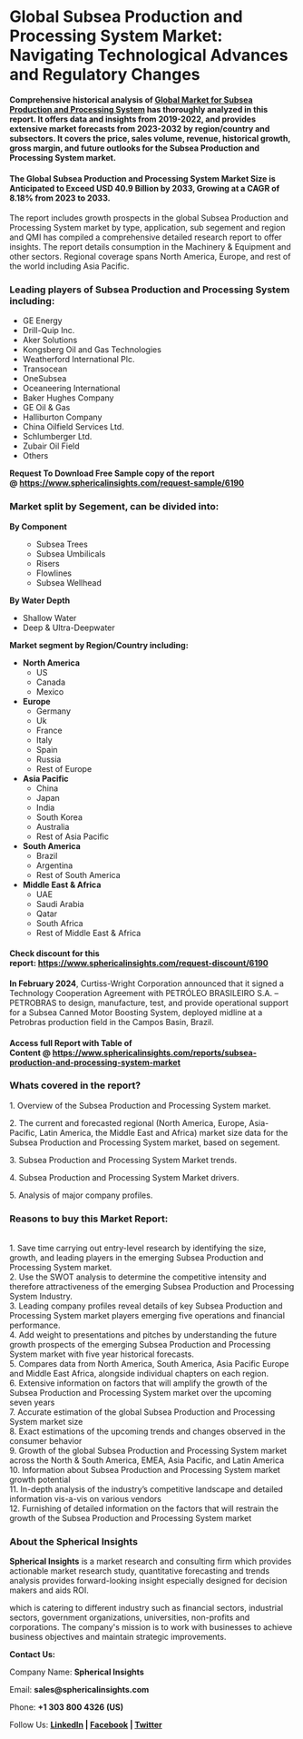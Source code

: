 <div class="content-title">
<h1>Global Subsea Production and Processing System Market: Navigating Technological Advances and Regulatory Changes</h1>
<p><strong>Comprehensive historical analysis of&nbsp;<a href="https://www.sphericalinsights.com/reports/subsea-production-and-processing-system-market" target="_blank" rel="noopener">Global Market for Subsea Production and Processing System</a>&nbsp;has thoroughly analyzed in this report. It offers data and insights from 2019-2022, and provides extensive market forecasts from 2023-2032 by region/country and subsectors. It covers the price, sales volume, revenue, historical growth, gross margin, and future outlooks for the Subsea Production and Processing System market.</strong></p>
<h4><strong>The Global Subsea Production and Processing System Market Size is Anticipated to Exceed USD 40.9 Billion by 2033, Growing at a CAGR of 8.18% from 2023 to 2033.</strong></h4>
<p>The report includes growth prospects in the global Subsea Production and Processing System market by type, application, sub segement and region and QMI has compiled a comprehensive detailed research report to offer insights. The report details consumption in the Machinery &amp; Equipment and other sectors. Regional coverage spans North America, Europe, and rest of the world including Asia Pacific.</p>
<h3><strong>Leading players of Subsea Production and Processing System including:</strong></h3>
<ul>
<li>GE Energy</li>
<li>Drill-Quip Inc.</li>
<li>Aker Solutions</li>
<li>Kongsberg Oil and Gas Technologies</li>
<li>Weatherford International Plc.</li>
<li>Transocean</li>
<li>OneSubsea</li>
<li>Oceaneering International</li>
<li>Baker Hughes Company</li>
<li>GE Oil &amp; Gas</li>
<li>Halliburton Company</li>
<li>China Oilfield Services Ltd.</li>
<li>Schlumberger Ltd.</li>
<li>Zubair Oil Field</li>
<li>Others</li>
</ul>
<p><strong>Request To Download Free Sample copy of the report @&nbsp;<a href="https://www.sphericalinsights.com/request-sample/6190" target="_blank" rel="noopener">https://www.sphericalinsights.com/request-sample/6190</a></strong></p>
<h3><strong>Market split by Segement, can be divided into:</strong></h3>
<p><strong>By Component</strong></p>
<ul>
<ul>
<li>Subsea Trees</li>
<li>Subsea Umbilicals</li>
<li>Risers</li>
<li>Flowlines</li>
<li>Subsea Wellhead</li>
</ul>
</ul>
<p><strong>By Water Depth</strong></p>
<ul>
<li>Shallow Water</li>
<li>Deep &amp; Ultra-Deepwater</li>
</ul>
<p><strong>Market segment by Region/Country including:</strong></p>
<ul>
<li><strong>North America</strong>
<ul>
<li>US</li>
<li>Canada</li>
<li>Mexico</li>
</ul>
</li>
<li><strong>Europe</strong>
<ul>
<li>Germany</li>
<li>Uk</li>
<li>France</li>
<li>Italy</li>
<li>Spain</li>
<li>Russia</li>
<li>Rest of Europe</li>
</ul>
</li>
<li><strong>Asia Pacific</strong>
<ul>
<li>China</li>
<li>Japan</li>
<li>India</li>
<li>South Korea</li>
<li>Australia</li>
<li>Rest of Asia Pacific</li>
</ul>
</li>
<li><strong>South America</strong>
<ul>
<li>Brazil</li>
<li>Argentina</li>
<li>Rest of South America</li>
</ul>
</li>
<li><strong>Middle East &amp; Africa</strong>
<ul>
<li>UAE</li>
<li>Saudi Arabia</li>
<li>Qatar</li>
<li>South Africa</li>
<li>Rest of Middle East &amp; Africa</li>
</ul>
</li>
</ul>
<h4>Check discount for this report:&nbsp;<a href="https://www.sphericalinsights.com/request-discount/6190" target="_blank" rel="noopener">https://www.sphericalinsights.com/request-discount/6190</a></h4>
<p><strong>In February 2024</strong>, Curtiss-Wright Corporation announced that it signed a Technology Cooperation Agreement with PETR&Oacute;LEO BRASILEIRO S.A. &ndash; PETROBRAS to design, manufacture, test, and provide operational support for a Subsea Canned Motor Boosting System, deployed midline at a Petrobras production field in the Campos Basin, Brazil.</p>
<h4>Access full Report with Table of Content&nbsp;@&nbsp;<a href="https://www.sphericalinsights.com/reports/subsea-production-and-processing-system-market" target="_blank" rel="noopener">https://www.sphericalinsights.com/reports/subsea-production-and-processing-system-market</a></h4>
<h3><strong>Whats covered in the report?</strong></h3>
<p>1. Overview of the Subsea Production and Processing System market.</p>
<p>2. The current and forecasted regional (North America, Europe, Asia-Pacific, Latin America, the Middle East and Africa) market size data for the Subsea Production and Processing System market, based on segement.</p>
<p>3. Subsea Production and Processing System Market trends.</p>
<p>4. Subsea Production and Processing System Market drivers.</p>
<p>5. Analysis of major company profiles.</p>
<h3><strong>Reasons to buy this Market Report:</strong></h3>
<p><br />1. Save time carrying out entry-level research by identifying the size, growth, and leading players in the emerging Subsea Production and Processing System market.<br />2. Use the SWOT analysis to determine the competitive intensity and therefore attractiveness of the emerging Subsea Production and Processing System Industry.<br />3. Leading company profiles reveal details of key Subsea Production and Processing System market players emerging five operations and financial performance.<br />4. Add weight to presentations and pitches by understanding the future growth prospects of the emerging Subsea Production and Processing System market with five year historical forecasts.<br />5. Compares data from North America, South America, Asia Pacific Europe and Middle East Africa, alongside individual chapters on each region.<br />6. Extensive information on factors that will amplify the growth of the Subsea Production and Processing System market over the upcoming seven years<br />7. Accurate estimation of the global Subsea Production and Processing System market size<br />8. Exact estimations of the upcoming trends and changes observed in the consumer behavior<br />9. Growth of the global Subsea Production and Processing System market across the North &amp; South America, EMEA, Asia Pacific, and Latin America<br />10. Information about Subsea Production and Processing System market growth potential<br />11. In-depth analysis of the industry&rsquo;s competitive landscape and detailed information vis-a-vis on various vendors<br />12. Furnishing of detailed information on the factors that will restrain the growth of the Subsea Production and Processing System market</p>
<h3><strong>About the Spherical Insights</strong></h3>
<p><strong>Spherical Insights</strong>&nbsp;is a market research and consulting firm which provides actionable market research study, quantitative forecasting and trends analysis provides forward-looking insight especially designed for decision makers and aids ROI.</p>
<p>which is catering to different industry such as financial sectors, industrial sectors, government organizations, universities, non-profits and corporations. The company's mission is to work with businesses to achieve business objectives and maintain strategic improvements.</p>
<p><strong>Contact Us:</strong></p>
<p>Company Name:&nbsp;<strong>Spherical Insights</strong></p>
<p>Email:&nbsp;<strong>sales@sphericalinsights.com</strong></p>
<p>Phone:&nbsp;<strong>+1 303 800 4326 (US)</strong></p>
<p>Follow Us:&nbsp;<strong><a href="https://www.linkedin.com/company/spherical-insight/"><u>LinkedIn</u></a>&nbsp;|&nbsp;<a href="https://www.facebook.com/sphericalinsights22"><u>Facebook</u></a>&nbsp;|&nbsp;<a href="https://twitter.com/SInsights_US"><u>Twitter</u></a></strong></p>
</div>
